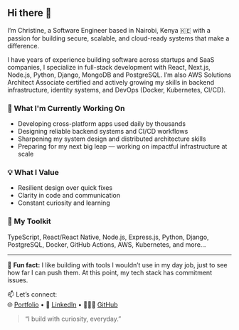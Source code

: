 ## Hi there 👋

I’m Christine, a Software Engineer based in Nairobi, Kenya 🇰🇪 with a passion for building secure, scalable, and cloud-ready systems that make a difference.

I have years of experience building software across startups and SaaS companies, I specialize in full-stack development with React, Next.js, Node.js, Python, Django, MongoDB and PostgreSQL. I’m also AWS Solutions Architect Associate certified and actively growing my skills in backend infrastructure, identity systems, and DevOps (Docker, Kubernetes, CI/CD).

### 🔭 What I'm Currently Working On
- Developing cross-platform apps used daily by thousands
- Designing reliable backend systems and CI/CD workflows
- Sharpening my system design and distributed architecture skills
- Preparing for my next big leap — working on impactful infrastructure at scale

### 💡 What I Value
- Resilient design over quick fixes  
- Clarity in code and communication  
- Constant curiosity and learning  

### 🧰 My Toolkit
TypeScript, React/React Native, Node.js, Express.js, Python, Django, PostgreSQL, Docker, GitHub Actions, AWS, Kubernetes, and more...

---

🧠 **Fun fact:** I like building with tools I wouldn’t use in my day job, just to see how far I can push them. At this point, my tech stack has commitment issues.

📫 Let’s connect:  
🌐 [Portfolio](https://wanguiportfolio.vercel.app) • 💼 [LinkedIn](https://linkedin.com/in/christine-wangui-65468120a) • 🧑🏽‍💻 [GitHub](https://github.com/wangui-wamutitu)

> “I build with curiosity, everyday.”

